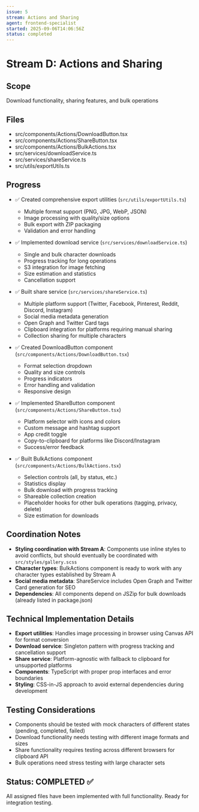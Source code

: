 ```yaml
---
issue: 5
stream: Actions and Sharing
agent: frontend-specialist
started: 2025-09-06T14:06:56Z
status: completed
---
```


# Stream D: Actions and Sharing

## Scope
Download functionality, sharing features, and bulk operations

## Files
- src/components/Actions/DownloadButton.tsx
- src/components/Actions/ShareButton.tsx
- src/components/Actions/BulkActions.tsx
- src/services/downloadService.ts
- src/services/shareService.ts
- src/utils/exportUtils.ts

## Progress
- ✅ Created comprehensive export utilities (`src/utils/exportUtils.ts`)
  - Multiple format support (PNG, JPG, WebP, JSON)
  - Image processing with quality/size options
  - Bulk export with ZIP packaging
  - Validation and error handling
  
- ✅ Implemented download service (`src/services/downloadService.ts`)
  - Single and bulk character downloads
  - Progress tracking for long operations
  - S3 integration for image fetching
  - Size estimation and statistics
  - Cancellation support
  
- ✅ Built share service (`src/services/shareService.ts`)
  - Multiple platform support (Twitter, Facebook, Pinterest, Reddit, Discord, Instagram)
  - Social media metadata generation
  - Open Graph and Twitter Card tags
  - Clipboard integration for platforms requiring manual sharing
  - Collection sharing for multiple characters
  
- ✅ Created DownloadButton component (`src/components/Actions/DownloadButton.tsx`)
  - Format selection dropdown
  - Quality and size controls
  - Progress indicators
  - Error handling and validation
  - Responsive design
  
- ✅ Implemented ShareButton component (`src/components/Actions/ShareButton.tsx`)
  - Platform selector with icons and colors
  - Custom message and hashtag support
  - App credit toggle
  - Copy-to-clipboard for platforms like Discord/Instagram
  - Success/error feedback
  
- ✅ Built BulkActions component (`src/components/Actions/BulkActions.tsx`)
  - Selection controls (all, by status, etc.)
  - Statistics display
  - Bulk download with progress tracking
  - Shareable collection creation
  - Placeholder hooks for other bulk operations (tagging, privacy, delete)
  - Size estimation for downloads

## Coordination Notes
- **Styling coordination with Stream A**: Components use inline styles to avoid conflicts, but should eventually be coordinated with `src/styles/gallery.scss`
- **Character types**: BulkActions component is ready to work with any character types established by Stream A
- **Social media metadata**: ShareService includes Open Graph and Twitter Card generation for SEO
- **Dependencies**: All components depend on JSZip for bulk downloads (already listed in package.json)

## Technical Implementation Details
- **Export utilities**: Handles image processing in browser using Canvas API for format conversion
- **Download service**: Singleton pattern with progress tracking and cancellation support  
- **Share service**: Platform-agnostic with fallback to clipboard for unsupported platforms
- **Components**: TypeScript with proper prop interfaces and error boundaries
- **Styling**: CSS-in-JS approach to avoid external dependencies during development

## Testing Considerations
- Components should be tested with mock characters of different states (pending, completed, failed)
- Download functionality needs testing with different image formats and sizes
- Share functionality requires testing across different browsers for clipboard API
- Bulk operations need stress testing with large character sets

## Status: COMPLETED ✅
All assigned files have been implemented with full functionality. Ready for integration testing.